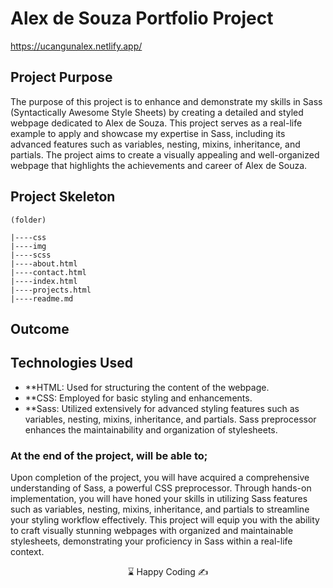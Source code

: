 # Alex de Souza Portfolio Project 

https://ucangunalex.netlify.app/


## Project Purpose

The purpose of this project is to enhance and demonstrate my skills in Sass (Syntactically Awesome Style Sheets) by creating a detailed and styled webpage dedicated to Alex de Souza. This project serves as a real-life example to apply and showcase my expertise in Sass, including its advanced features such as variables, nesting, mixins, inheritance, and partials. The project aims to create a visually appealing and well-organized webpage that highlights the achievements and career of Alex de Souza.


## Project Skeleton

```
(folder)

|----css
|----img
|----scss
|----about.html
|----contact.html
|----index.html
|----projects.html
|----readme.md

```

## Outcome


## Technologies Used
- **HTML: Used for structuring the content of the webpage.
- **CSS: Employed for basic styling and enhancements.
- **Sass: Utilized extensively for advanced styling features such as variables, nesting, mixins, inheritance, and partials. Sass preprocessor enhances the maintainability and organization of stylesheets.




### At the end of the project, will be able to;

Upon completion of the project, you will have acquired a comprehensive understanding of Sass, a powerful CSS preprocessor. Through hands-on implementation, you will have honed your skills in utilizing Sass features such as variables, nesting, mixins, inheritance, and partials to streamline your styling workflow effectively. This project will equip you with the ability to craft visually stunning webpages with organized and maintainable stylesheets, demonstrating your proficiency in Sass within a real-life context.

<p align="center"> ⌛ Happy Coding  ✍ </p>
